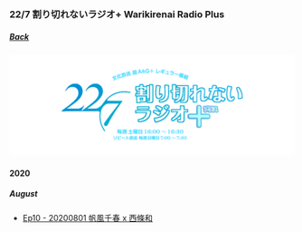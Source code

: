 ### 22/7 割り切れないラジオ+ Warikirenai Radio Plus
##### [Back](../Radio_List.md)

![Title](../../../Img/227Warikirenai_Radio_Plus/title_radio-main_plus.png)

#### 2020
##### August
- [Ep10 - 20200801 帆風千春 x 西條和](20200801_Ep10.md)
